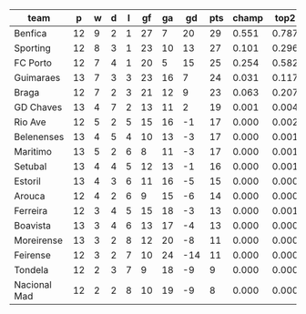 |     team     | p  | w | d | l | gf | ga | gd  | pts | champ | top2  | top3  | top4  |  5-7  | bot4  | bot3  | bot2  |
|--------------|----|---|---|---|----|----|-----|-----|-------|-------|-------|-------|-------|-------|-------|-------|
| Benfica      | 12 | 9 | 2 | 1 | 27 |  7 |  20 |  29 | 0.551 | 0.787 | 0.910 | 0.968 | 0.031 | 0.000 | 0.000 | 0.000|
| Sporting     | 12 | 8 | 3 | 1 | 23 | 10 |  13 |  27 | 0.101 | 0.296 | 0.538 | 0.758 | 0.220 | 0.000 | 0.000 | 0.000|
| FC Porto     | 12 | 7 | 4 | 1 | 20 |  5 |  15 |  25 | 0.254 | 0.582 | 0.796 | 0.912 | 0.083 | 0.000 | 0.000 | 0.000|
| Guimaraes    | 13 | 7 | 3 | 3 | 23 | 16 |   7 |  24 | 0.031 | 0.117 | 0.271 | 0.507 | 0.417 | 0.001 | 0.000 | 0.000|
| Braga        | 12 | 7 | 2 | 3 | 21 | 12 |   9 |  23 | 0.063 | 0.207 | 0.423 | 0.652 | 0.305 | 0.000 | 0.000 | 0.000|
| GD Chaves    | 13 | 4 | 7 | 2 | 13 | 11 |   2 |  19 | 0.001 | 0.004 | 0.021 | 0.065 | 0.393 | 0.036 | 0.018 | 0.008|
| Rio Ave      | 12 | 5 | 2 | 5 | 15 | 16 |  -1 |  17 | 0.000 | 0.002 | 0.013 | 0.042 | 0.316 | 0.069 | 0.038 | 0.019|
| Belenenses   | 13 | 4 | 5 | 4 | 10 | 13 |  -3 |  17 | 0.000 | 0.001 | 0.007 | 0.025 | 0.254 | 0.090 | 0.051 | 0.025|
| Maritimo     | 13 | 5 | 2 | 6 |  8 | 11 |  -3 |  17 | 0.000 | 0.001 | 0.006 | 0.021 | 0.231 | 0.103 | 0.056 | 0.028|
| Setubal      | 13 | 4 | 4 | 5 | 12 | 13 |  -1 |  16 | 0.000 | 0.001 | 0.008 | 0.022 | 0.246 | 0.104 | 0.060 | 0.027|
| Estoril      | 13 | 4 | 3 | 6 | 11 | 16 |  -5 |  15 | 0.000 | 0.000 | 0.003 | 0.009 | 0.124 | 0.219 | 0.135 | 0.073|
| Arouca       | 12 | 4 | 2 | 6 |  9 | 15 |  -6 |  14 | 0.000 | 0.000 | 0.001 | 0.006 | 0.104 | 0.260 | 0.168 | 0.091|
| Ferreira     | 12 | 3 | 4 | 5 | 15 | 18 |  -3 |  13 | 0.000 | 0.001 | 0.003 | 0.009 | 0.139 | 0.215 | 0.135 | 0.075|
| Boavista     | 13 | 3 | 4 | 6 | 13 | 17 |  -4 |  13 | 0.000 | 0.000 | 0.001 | 0.003 | 0.068 | 0.356 | 0.249 | 0.145|
| Moreirense   | 13 | 3 | 2 | 8 | 12 | 20 |  -8 |  11 | 0.000 | 0.000 | 0.000 | 0.001 | 0.023 | 0.557 | 0.432 | 0.291|
| Feirense     | 12 | 3 | 2 | 7 | 10 | 24 | -14 |  11 | 0.000 | 0.000 | 0.000 | 0.000 | 0.013 | 0.711 | 0.601 | 0.459|
| Tondela      | 12 | 2 | 3 | 7 |  9 | 18 |  -9 |   9 | 0.000 | 0.000 | 0.000 | 0.001 | 0.021 | 0.610 | 0.495 | 0.346|
| Nacional Mad | 12 | 2 | 2 | 8 | 10 | 19 |  -9 |   8 | 0.000 | 0.000 | 0.000 | 0.000 | 0.013 | 0.671 | 0.562 | 0.414|
